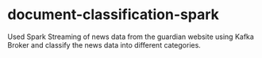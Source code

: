# document-classification-spark
Used Spark Streaming of news data from the guardian website using Kafka Broker and classify the news data into different categories.
